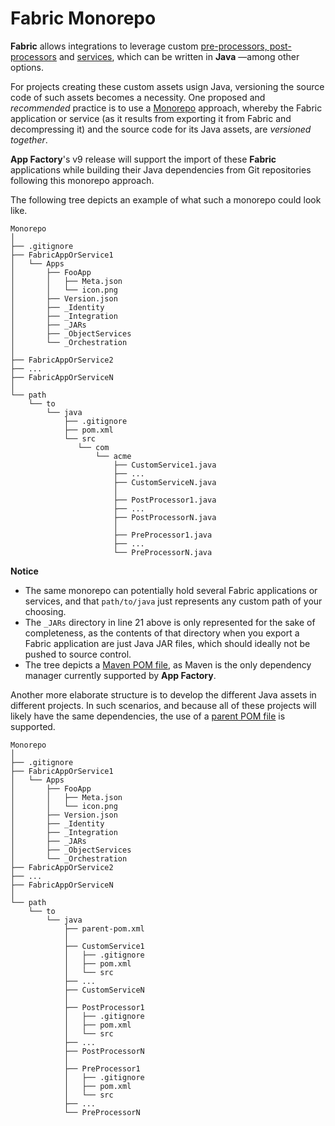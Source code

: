 # Fabric Monorepo

**Fabric** allows integrations to leverage custom [pre-processors, post-processors](https://docs.kony.com/konylibrary/konyfabric/kony_fabric_user_guide/Default.htm#Java_Pre-Post_Samples.htm) and [services](https://docs.kony.com/konylibrary/konyfabric/kony_fabric_user_guide/Default.htm#Java_Adapter.htm), which can be written in **Java** —among other options.

For projects creating these custom assets usign Java, versioning the source code of such assets becomes a necessity. One proposed and *recommended* practice is to use a [Monorepo](https://en.wikipedia.org/wiki/Monorepo) approach, whereby the Fabric application or service (as it results from exporting it from Fabric and decompressing it) and the source code for its Java assets, are *versioned together*.

**App Factory**'s v9 release will support the import of these **Fabric** applications while building their Java dependencies from Git repositories following this monorepo approach.

The following tree depicts an example of what such a monorepo could look like.

```
Monorepo
│
├── .gitignore
├── FabricAppOrService1
│   └── Apps
│       ├── FooApp
│       │   ├── Meta.json
│       │   └── icon.png
│       ├── Version.json
│       ├── _Identity
│       ├── _Integration
│       ├── _JARs
│       ├── _ObjectServices
│       └── _Orchestration
│
├── FabricAppOrService2
├── ...
├── FabricAppOrServiceN
│
└── path
    └── to
        └── java
            ├── .gitignore
            ├── pom.xml
            └── src
               └── com
                   └── acme
                       ├── CustomService1.java
                       ├── ...
                       ├── CustomServiceN.java
                       │
                       ├── PostProcessor1.java
                       ├── ...
                       ├── PostProcessorN.java
                       │
                       ├── PreProcessor1.java
                       ├── ...
                       └── PreProcessorN.java

```
**Notice**

* The same monorepo can potentially hold several Fabric applications or services, and that `path/to/java` just represents any custom path of your choosing.
* The `_JARs` directory in line 21 above is only represented for the sake of completeness, as the contents of that directory when you export a Fabric application are just Java JAR files, which should ideally not be pushed to source control.
* The tree depicts a [Maven POM file](https://howtodoinjava.com/maven/maven-pom-files/), as Maven is the only dependency manager currently supported by **App Factory**.

Another more elaborate structure is to develop the different Java assets in different projects. In such scenarios, and because all of these projects will likely have the same dependencies, the use of a [parent POM file](https://howtodoinjava.com/maven/maven-parent-child-pom-example/) is supported.

```
Monorepo
│
├── .gitignore
├── FabricAppOrService1
│   └── Apps
│       ├── FooApp
│       │   ├── Meta.json
│       │   └── icon.png
│       ├── Version.json
│       ├── _Identity
│       ├── _Integration
│       ├── _JARs
│       ├── _ObjectServices
│       └── _Orchestration
├── FabricAppOrService2
├── ...
├── FabricAppOrServiceN
│
└── path
    └── to
        └── java
            ├── parent-pom.xml
            │
            ├── CustomService1
            │   ├── .gitignore
            │   ├── pom.xml
            │   └── src
            ├── ...
            ├── CustomServiceN
            │
            ├── PostProcessor1
            │   ├── .gitignore
            │   ├── pom.xml
            │   └── src
            ├── ...
            ├── PostProcessorN
            │
            ├── PreProcessor1
            │   ├── .gitignore
            │   ├── pom.xml
            │   └── src
            ├── ...
            └── PreProcessorN
```
